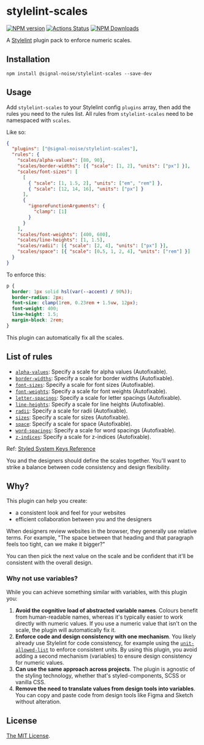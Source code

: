 # stylelint-scales

[![NPM version](https://img.shields.io/npm/v/@signal-noise/stylelint-scales.svg)](https://www.npmjs.com/package/@signal-noise/stylelint-scales) [![Actions Status](https://github.com/signal-noise/stylelint-scales/workflows/node-ci/badge.svg)](https://github.com/signal-noise/stylelint-scales/actions) [![NPM Downloads](https://img.shields.io/npm/dm/@signal-noise/stylelint-scales.svg)](https://npmcharts.com/compare/@signal-noise/stylelint-scales?minimal=true)

A [Stylelint](https://stylelint.io) plugin pack to enforce numeric scales.

## Installation

```
npm install @signal-noise/stylelint-scales --save-dev
```

## Usage

Add `stylelint-scales` to your Stylelint config `plugins` array, then add the rules you need to the rules list. All rules from `stylelint-scales` need to be namespaced with `scales`.

Like so:

```json
{
  "plugins": ["@signal-noise/stylelint-scales"],
  "rules": {
    "scales/alpha-values": [80, 90],
    "scales/border-widths": [{ "scale": [1, 2], "units": ["px"] }],
    "scales/font-sizes": [
      [
        { "scale": [1, 1.5, 2], "units": ["em", "rem"] },
        { "scale": [12, 14, 16], "units": ["px"] }
      ],
      {
        "ignoreFunctionArguments": {
          "clamp": [1]
        }
      }
    ],
    "scales/font-weights": [400, 600],
    "scales/line-heights": [1, 1.5],
    "scales/radii": [{ "scale": [2, 4], "units": ["px"] }],
    "scales/space": [{ "scale": [0.5, 1, 2, 4], "units": ["rem"] }]
  }
}
```

To enforce this:

```css
p {
  border: 1px solid hsl(var(--accent) / 90%));
  border-radius: 2px;
  font-size: clamp(1rem, 0.23rem + 1.5vw, 12px);
  font-weight: 400;
  line-height: 1.5;
  margin-block: 2rem;
}
```

This plugin can automatically fix all the scales.

## List of rules

- [`alpha-values`](./lib/rules/alpha-values/README.md): Specify a scale for alpha values (Autofixable).
- [`border-widths`](./lib/rules/border-widths/README.md): Specify a scale for border widths (Autofixable).
- [`font-sizes`](./lib/rules/font-sizes/README.md): Specify a scale for font sizes (Autofixable).
- [`font-weights`](./lib/rules/font-weights/README.md): Specify a scale for font weights (Autofixable).
- [`letter-spacings`](./lib/rules/letter-spacings/README.md): Specify a scale for letter spacings (Autofixable).
- [`line-heights`](./lib/rules/line-heights/README.md): Specify a scale for line heights (Autofixable).
- [`radii`](./lib/rules/radii/README.md): Specify a scale for radii (Autofixable).
- [`sizes`](./lib/rules/sizes/README.md): Specify a scale for sizes (Autofixable).
- [`space`](./lib/rules/space/README.md): Specify a scale for space (Autofixable).
- [`word-spacings`](./lib/rules/word-spacings/README.md): Specify a scale for word spacings (Autofixable).
- [`z-indices`](./lib/rules/z-indices/README.md): Specify a scale for z-indices (Autofixable).

Ref: [Styled System Keys Reference](https://styled-system.com/theme-specification#key-reference)

You and the designers should define the scales together. You'll want to strike a balance between code consistency and design flexibility.

## Why?

This plugin can help you create:

- a consistent look and feel for your websites
- efficient collaboration between you and the designers

When designers review websites in the browser, they generally use relative terms. For example, "The space between that heading and that paragraph feels too tight, can we make it bigger?"

You can then pick the next value on the scale and be confident that it'll be consistent with the overall design.

### Why not use variables?

While you can achieve something similar with variables, with this plugin you:

1. **Avoid the cognitive load of abstracted variable names**. Colours benefit from human-readable names, whereas it's typically easier to work directly with numeric values. If you use a numeric value that isn't on the scale, the plugin will automatically fix it.
2. **Enforce code and design consistency with one mechanism**. You likely already use Stylelint for code consistency, for example using the [`unit-allowed-list`](https://stylelint.io/user-guide/rules/unit-allowed-list) to enforce consistent units. By using this plugin, you avoid adding a second mechanism (variables) to ensure design consistency for numeric values.
3. **Can use the same approach across projects**. The plugin is agnostic of the styling technology, whether that's styled-components, SCSS or vanilla CSS.
4. **Remove the need to translate values from design tools into variables**. You can copy and paste code from design tools like Figma and Sketch without alteration.

## License

[The MIT License](LICENSE).
